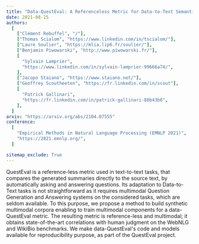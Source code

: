 ```yaml
---
title: "Data-QuestEval: A Referenceless Metric for Data-to-Text Semantic Evaluation"
date: 2021-08-25
authors:
  [
    ["Clément Rebuffel", "/"],
    ["Thomas Scialom", "https://www.linkedin.com/in/tscialom/"],
    ["Laure Soulier", "https://mlia.lip6.fr/soulier/"],
    ["Benjamin Piwowarski", "http://www.piwowarski.fr/"],
    [
      "Sylvain Lamprier",
      "https://www.linkedin.com/in/sylvain-lamprier-99666a74/",
    ],
    ["Jacopo Staiano", "https://www.staiano.net/"],
    ["Geoffrey Scoutheeten", "https://fr.linkedin.com/in/scout"],
    [
      "Patrick Gallinari",
      "https://fr.linkedin.com/in/patrick-gallinari-88b43b6",
    ],
  ]
arxiv: "https://arxiv.org/abs/2104.07555"
conference:
  [
    "Empirical Methods in Natural Language Processing (EMNLP 2021)",
    "https://2021.emnlp.org/",
  ]

sitemap_exclude: True
---
```


QuestEval is a reference-less metric used in text-to-text tasks, that compares the generated summaries directly to the source text, by automatically asking and answering questions. Its adaptation to Data-to-Text tasks is not straightforward as it requires multimodal Question Generation and Answering systems on the considered tasks, which are seldom available. To this purpose, we propose a method to build synthetic multimodal corpora enabling to train multimodal components for a data-QuestEval metric.
The resulting metric is reference-less and multimodal; it obtains state-of-the-art correlations with human judgment on the WebNLG and WikiBio benchmarks. We make data-QuestEval's code and models available for reproducibility purpose, as part of the QuestEval project.
